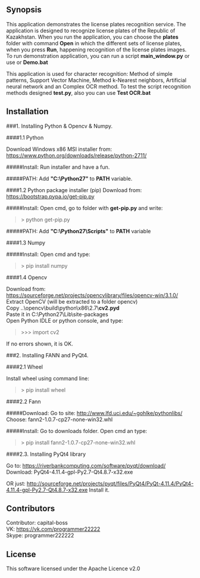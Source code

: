 ## Synopsis

This application demonstrates the license plates recognition service. The application is designed to recognize license plates of the Republic of Kazakhstan. When you run the application, you can choose the **plates** folder with command **Open** in which the different sets of license plates, when you press **Run**, happening recognition of the license plates images.
To run demonstration application, you can run a script **main_window.py** or use or **Demo.bat**

This application is used for character recognition: Method of simple patterns, Support Vector Machine, Method k-Nearest neighbors, Artificial neural network and an Complex OCR method. To test the script recognition methods designed **test.py**, also you can use **Test OCR.bat**

## Installation

###1. Installing Python & Opencv & Numpy.

####1.1 Python

Download Windows x86 MSI installer from:
https://www.python.org/downloads/release/python-2711/

#####Install:
Run installer and have a fun.

#####PATH:
Add **"C:\Python27"** to **PATH** variable.

####1.2 Python package installer (pip)
Download from:
https://bootstrap.pypa.io/get-pip.py

#####Install:
Open cmd, go to folder with **get-pip.py** and write:
> \> python get-pip.py 

#####PATH:
Add **"C:\Python27\Scripts"** to **PATH** variable

####1.3 Numpy

#####Install:
Open cmd and type:
>\> pip install numpy

####1.4 Opencv

Download from:
https://sourceforge.net/projects/opencvlibrary/files/opencv-win/3.1.0/</br>
Extract OpenCV (will be extracted to a folder opencv)</br>
Copy ..\opencv\build\python\x86\2.7\\**cv2.pyd**</br>
Paste it in C:\Python27\Lib\site-packages</br>
Open Python IDLE or python console, and type:</br>
> \>\>\> import cv2</br>

If no errors shown, it is OK.</br>

###2. Installing FANN and PyQt4.

####2.1 Wheel

Install wheel using command line:
> \> pip install wheel 

####2.2 Fann

#####Download:
Go to site: http://www.lfd.uci.edu/~gohlke/pythonlibs/</br>
Choose: fann2-1.0.7-cp27-none-win32.whl

#####Install:
Go to downloads folder.
Open cmd an type:
> \> pip install fann2-1.0.7-cp27-none-win32.whl

####2.3. Installing PyQt4 library

Go to: https://riverbankcomputing.com/software/pyqt/download/</br>
Download: PyQt4-4.11.4-gpl-Py2.7-Qt4.8.7-x32.exe

OR just:
http://sourceforge.net/projects/pyqt/files/PyQt4/PyQt-4.11.4/PyQt4-4.11.4-gpl-Py2.7-Qt4.8.7-x32.exe
Install it.

## Contributors

Contributor: capital-boss</br>
VK: https://vk.com/programmer22222</br>
Skype: programmer222222</br>

## License

This software licensed under the Apache Licence v2.0

